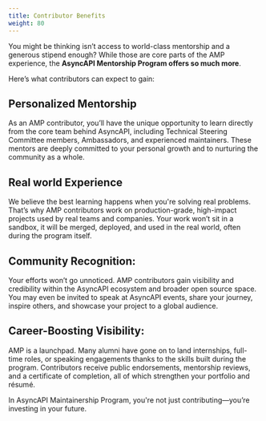```yaml
---
title: Contributor Benefits
weight: 80
---
```


You might be thinking isn’t access to world-class mentorship and a generous stipend enough? While those are core parts of the AMP experience, the **AsyncAPI Mentorship Program offers so much more**.

Here’s what contributors can expect to gain:

## Personalized  Mentorship

As an AMP contributor, you’ll have the unique opportunity to learn directly from the core team behind AsyncAPI, including Technical Steering Committee members, Ambassadors, and experienced maintainers. These mentors are deeply committed to your personal growth and to nurturing the community as a whole.

## Real world Experience

We believe the best learning happens when you're solving real problems. That’s why AMP contributors work on production-grade, high-impact projects used by real teams and companies. Your work won’t sit in a sandbox, it will be merged, deployed, and used in the real world, often during the program itself.

## Community Recognition:

Your efforts won’t go unnoticed. AMP contributors gain visibility and credibility within the AsyncAPI ecosystem and broader open source space. You may even be invited to speak at AsyncAPI events, share your journey, inspire others, and showcase your project to a global audience.

## Career-Boosting Visibility:

AMP is a launchpad. Many alumni have gone on to land internships, full-time roles, or speaking engagements thanks to the skills built during the program. Contributors receive public endorsements, mentorship reviews, and a certificate of completion, all of which strengthen your portfolio and résumé.

In AsyncAPI Maintainership Program, you're not just contributing—you’re investing in your future.